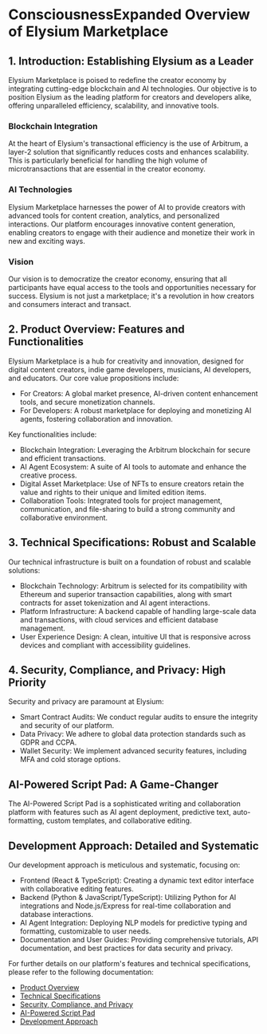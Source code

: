 # ConsciousnessExpanded Overview of Elysium Marketplace

## 1. Introduction: Establishing Elysium as a Leader

Elysium Marketplace is poised to redefine the creator economy by integrating cutting-edge blockchain and AI technologies. Our objective is to position Elysium as the leading platform for creators and developers alike, offering unparalleled efficiency, scalability, and innovative tools.

### Blockchain Integration

At the heart of Elysium's transactional efficiency is the use of Arbitrum, a layer-2 solution that significantly reduces costs and enhances scalability. This is particularly beneficial for handling the high volume of microtransactions that are essential in the creator economy.

### AI Technologies

Elysium Marketplace harnesses the power of AI to provide creators with advanced tools for content creation, analytics, and personalized interactions. Our platform encourages innovative content generation, enabling creators to engage with their audience and monetize their work in new and exciting ways.

### Vision

Our vision is to democratize the creator economy, ensuring that all participants have equal access to the tools and opportunities necessary for success. Elysium is not just a marketplace; it's a revolution in how creators and consumers interact and transact.

## 2. Product Overview: Features and Functionalities

Elysium Marketplace is a hub for creativity and innovation, designed for digital content creators, indie game developers, musicians, AI developers, and educators. Our core value propositions include:

- For Creators: A global market presence, AI-driven content enhancement tools, and secure monetization channels.
- For Developers: A robust marketplace for deploying and monetizing AI agents, fostering collaboration and innovation.

Key functionalities include:

- Blockchain Integration: Leveraging the Arbitrum blockchain for secure and efficient transactions.
- AI Agent Ecosystem: A suite of AI tools to automate and enhance the creative process.
- Digital Asset Marketplace: Use of NFTs to ensure creators retain the value and rights to their unique and limited edition items.
- Collaboration Tools: Integrated tools for project management, communication, and file-sharing to build a strong community and collaborative environment.

## 3. Technical Specifications: Robust and Scalable

Our technical infrastructure is built on a foundation of robust and scalable solutions:

- Blockchain Technology: Arbitrum is selected for its compatibility with Ethereum and superior transaction capabilities, along with smart contracts for asset tokenization and AI agent interactions.
- Platform Infrastructure: A backend capable of handling large-scale data and transactions, with cloud services and efficient database management.
- User Experience Design: A clean, intuitive UI that is responsive across devices and compliant with accessibility guidelines.

## 4. Security, Compliance, and Privacy: High Priority

Security and privacy are paramount at Elysium:

- Smart Contract Audits: We conduct regular audits to ensure the integrity and security of our platform.
- Data Privacy: We adhere to global data protection standards such as GDPR and CCPA.
- Wallet Security: We implement advanced security features, including MFA and cold storage options.

## AI-Powered Script Pad: A Game-Changer

The AI-Powered Script Pad is a sophisticated writing and collaboration platform with features such as AI agent deployment, predictive text, auto-formatting, custom templates, and collaborative editing.

## Development Approach: Detailed and Systematic

Our development approach is meticulous and systematic, focusing on:

- Frontend (React & TypeScript): Creating a dynamic text editor interface with collaborative editing features.
- Backend (Python & JavaScript/TypeScript): Utilizing Python for AI integrations and Node.js/Express for real-time collaboration and database interactions.
- AI Agent Integration: Deploying NLP models for predictive typing and formatting, customizable to user needs.
- Documentation and User Guides: Providing comprehensive tutorials, API documentation, and best practices for data security and privacy.

For further details on our platform's features and technical specifications, please refer to the following documentation:

- [Product Overview](product_overview.md)
- [Technical Specifications](technical_specifications.md)
- [Security, Compliance, and Privacy](security_compliance_privacy.md)
- [AI-Powered Script Pad](ai_powered_script_pad.md)
- [Development Approach](development_approach.md)